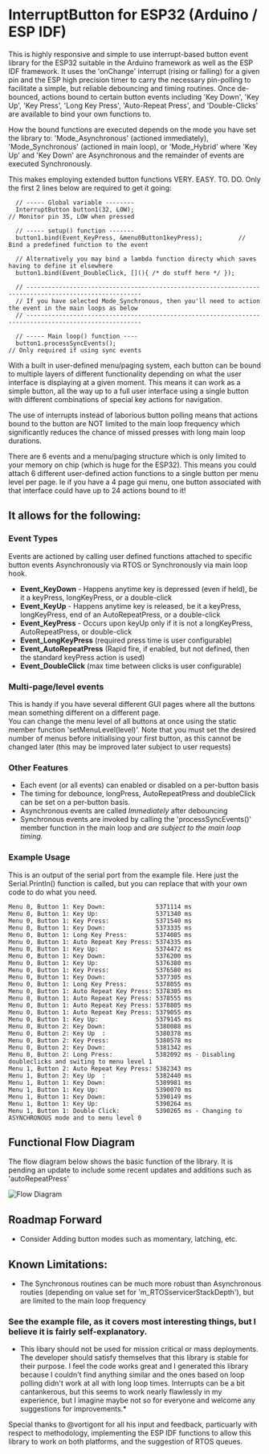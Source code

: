 # InterruptButton for ESP32 (Arduino / ESP IDF)
This is highly responsive and simple to use interrupt-based button event library for the ESP32 suitable in the Arduino framework as well as the ESP IDF framework.  It uses the 'onChange' interrupt (rising or falling) for a given pin and the ESP high precision timer to carry the necessary pin-polling to facilitate a simple, but reliable debouncing and timing routines.  Once de-bounced, actions bound to certain button events including 'Key Down', 'Key Up', 'Key Press', 'Long Key Press', 'Auto-Repeat Press', and 'Double-Clicks' are available to bind your own functions to.

How the bound functions are executed depends on the mode you have set the library to: 'Mode_Asynchronous' (actioned immediately), 'Mode_Synchronous' (actioned in main loop), or 'Mode_Hybrid' where 'Key Up' and 'Key Down' are Asynchronous and the remainder of events are executed Synchronously.

This makes employing extended button functions VERY. EASY. TO. DO.  Only the first 2 lines below are required to get it going:

```
  // ----- Global variable --------
  InterruptButton button1(32, LOW);                                              // Monitor pin 35, LOW when pressed
  
  // ----- setup() function -------
  button1.bind(Event_KeyPress, &menu0Button1keyPress);          // Bind a predefined function to the event
  
  // Alternatively you may bind a lambda function directy which saves having to define it elsewhere
  button1.bind(Event_DoubleClick, [](){ /* do stuff here */ });
                                                                                 
  // ------------------------------------------------------------------------------------------------------
  // If you have selected Mode_Synchronous, then you'll need to action the event in the main loops as below
  // ------------------------------------------------------------------------------------------------------

  // ----- Main loop() function ----
  button1.processSyncEvents();                                                   // Only required if using sync events
```

With a built in user-defined menu/paging system, each button can be bound to multiple layers of different functionality depending on what the user interface is displaying at a given moment.  This means it can work as a simple button, all the way up to a full user interface using a single button with different combinations of special key actions for navigation.

The use of interrupts instead of laborious button polling means that actions bound to the button are NOT limited to the main loop frequency which significantly reduces the chance of missed presses with long main loop durations.

There are 6 events and a menu/paging structure which is only limited to your memory on chip (which is huge for the ESP32).  This means you could attach 6 different user-defined action functions to a single button per menu level per page.  Ie if you have a 4 page gui menu, one button associated with that interface could have up to 24 actions bound to it!

## It allows for the following:

### Event Types 
Events are actioned by calling user defined functions attached to specific button events Asynchronously via RTOS or Synchronously via main loop hook.
  * **Event_KeyDown** -   Happens anytime key is depressed (even if held), be it a keyPress, longKeyPress, or a double-click
  * **Event_KeyUp** -     Happens anytime key is released, be it a keyPress, longKeyPress, end of an AutoRepeatPress, or a double-click
  * **Event_KeyPress** -  Occurs upon keyUp only if it is not a longKeyPress, AutoRepeatPress, or double-click
  * **Event_LongKeyPress** (required press time is user configurable)
  * **Event_AutoRepeatPress** (Rapid fire, if enabled, but not defined, then the standard keyPress action is used)
  * **Event_DoubleClick** (max time between clicks is user configurable)

### Multi-page/level events
  This is handy if you have several different GUI pages where all the buttons mean something different on a different page.  
  You can change the menu level of all buttons at once using the static member function 'setMenuLevel(level)'.  Note that you must set the desired number of menus before initialising your first button, as this cannot be changed later (this may be improved later subject to user requests)
  
### Other Features
  * Each event (or all events) can enabled or disabled on a per-button basis
  * The timing for debounce, longPress, AutoRepeatPress and doubleClick can be set on a per-button basis.
  * Asynchronous events are called *Immediately* after debouncing
  * Synchronous events are invoked by calling the 'processSyncEvents()' member function in the main loop and *are subject to the main loop timing.*

### Example Usage
This is an output of the serial port from the example file.  Here just the Serial.Println() function is called, but you can replace that with your own code to do what you need.

```
Menu 0, Button 1: Key Down:              5371114 ms
Menu 0, Button 1: Key Up:                5371340 ms
Menu 0, Button 1: Key Press:             5371540 ms
Menu 0, Button 1: Key Down:              5373335 ms
Menu 0, Button 1: Long Key Press:        5374085 ms
Menu 0, Button 1: Auto Repeat Key Press: 5374335 ms
Menu 0, Button 1: Key Up:                5374472 ms
Menu 0, Button 1: Key Down:              5376200 ms
Menu 0, Button 1: Key Up:                5376380 ms
Menu 0, Button 1: Key Press:             5376580 ms
Menu 0, Button 1: Key Down:              5377305 ms
Menu 0, Button 1: Long Key Press:        5378055 ms
Menu 0, Button 1: Auto Repeat Key Press: 5378305 ms
Menu 0, Button 1: Auto Repeat Key Press: 5378555 ms
Menu 0, Button 1: Auto Repeat Key Press: 5378805 ms
Menu 0, Button 1: Auto Repeat Key Press: 5379055 ms
Menu 0, Button 1: Key Up:                5379145 ms
Menu 0, Button 2: Key Down:              5380088 ms
Menu 0, Button 2: Key Up  :              5380378 ms
Menu 0, Button 2: Key Press:             5380578 ms
Menu 0, Button 2: Key Down:              5381342 ms
Menu 0, Button 2: Long Press:            5382092 ms - Disabling doubleclicks and switing to menu level 1
Menu 1, Button 2: Auto Repeat Key Press: 5382343 ms
Menu 1, Button 2: Key Up  :              5382440 ms
Menu 1, Button 1: Key Down:              5389981 ms
Menu 1, Button 1: Key Up:                5390070 ms
Menu 1, Button 1: Key Down:              5390149 ms
Menu 1, Button 1: Key Up:                5390264 ms
Menu 1, Button 1: Double Click:          5390265 ms - Changing to ASYNCHRONOUS mode and to menu level 0
```

## Functional Flow Diagram ##
The flow diagram below shows the basic function of the library.  It is pending an update to include some recent updates and additions such as 'autoRepeatPress'

![Flow Diagram](images/flowDiagram.png)


## Roadmap Forward ##
  * Consider Adding button modes such as momentary, latching, etc.
 
## Known Limitations:
  * The Synchronous routines can be much more robust than Asynchronous routies (depending on value set for 'm_RTOSservicerStackDepth'), but are limited to the main loop frequency

### See the example file, as it covers most interesting things, but I believe it is fairly self-explanatory.

*  This libary should not be used for mission critical or mass deployments.  The developer should satisfy themselves that this library is stable for their purpose.  I feel the code works great and I generated this library because I couldn't find anything similar and the ones based on loop polling didn't work at all with long loop times.  Interrupts can be a bit cantankerous, but this seems to work nearly flawlessly in my experience, but I imagine maybe not so for everyone and welcome any suggestions for improvements.*  

Special thanks to @vortigont for all his input and feedback, particuarly with respect to methodology, implementing the ESP IDF functions to allow this library to work on both platforms, and the suggestion of RTOS queues.
